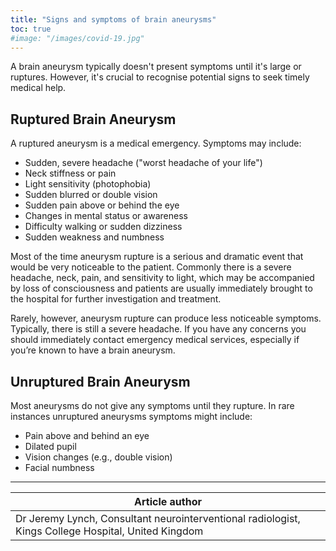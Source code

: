 ```yaml
---
title: "Signs and symptoms of brain aneurysms"
toc: true
#image: "/images/covid-19.jpg"
---
```


A brain aneurysm typically doesn't present symptoms until it's large or ruptures. However, it's crucial to recognise potential signs to seek timely medical help.

## Ruptured Brain Aneurysm

A ruptured aneurysm is a medical emergency. Symptoms may include:

* Sudden, severe headache ("worst headache of your life")
* Neck stiffness or pain
* Light sensitivity (photophobia)
* Sudden blurred or double vision
* Sudden pain above or behind the eye
* Changes in mental status or awareness
* Difficulty walking or sudden dizziness
* Sudden weakness and numbness

Most of the time aneurysm rupture is a serious and dramatic event that would be very noticeable to the patient. Commonly there is a severe headache, neck, pain, and sensitivity to light, which may be accompanied by loss of consciousness and patients are usually immediately brought to the hospital for further investigation and treatment.

Rarely, however, aneurysm rupture can produce less noticeable symptoms. Typically, there is still a severe headache. If you have any concerns you should immediately contact emergency medical services, especially if you’re known to have a brain aneurysm.

## Unruptured Brain Aneurysm

Most aneurysms do not give any symptoms until they rupture. In rare instances unruptured aneurysms symptoms might include:

* Pain above and behind an eye
* Dilated pupil
* Vision changes (e.g., double vision)
* Facial numbness

---
| Article author   |
| ---------------- |
| Dr Jeremy Lynch,   Consultant neurointerventional radiologist, Kings College Hospital, United Kingdom |

